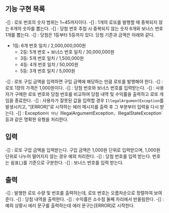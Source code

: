 ## 기능 구현 목록
-[] : 로또 번호의 숫자 범위는 1~45까지이다.
-[] : 1개의 로또를 발행할 때 중복되지 않는 6개의 숫자를 뽑는다.
-[] : 당첨 번호 추첨 시 중복되지 않는 숫자 6개와 보너스 번호 1개를 뽑는다.
-[] : 당첨은 1등부터 5등까지 있다. 당첨 기준과 금액은 아래와 같다.
- 1등: 6개 번호 일치 / 2,000,000,000원
  - 2등: 5개 번호 + 보너스 번호 일치 / 30,000,000원
  - 3등: 5개 번호 일치 / 1,500,000원
  - 4등: 4개 번호 일치 / 50,000원
  - 5등: 3개 번호 일치 / 5,000원

-[] : 로또 구입 금액을 입력하면 구입 금액에 해당하는 만큼 로또를 발행해야 한다.
-[] : 로또 1장의 가격은 1,000원이다. 
-[] : 당첨 번호와 보너스 번호를 입력받는다.
-[] : 사용자가 구매한 로또 번호와 당첨 번호를 비교하여 당첨 내역 및 수익률을 출력하고 로또 게임을 종료한다.
-[] : 사용자가 잘못된 값을 입력할 경우 `IllegalArgumentException`를 발생시키고, "[ERROR]"로 시작하는 에러 메시지를 출력 후 그 부분부터 입력을 다시 받는다.
-[] : Exception`이 아닌 `IllegalArgumentException`, `IllegalStateException` 등과 같은 명확한 유형을 처리한다.

## 입력
-[] : 로또 구압 금액을 입력받는다. 구입 금액은 1,000원 단위로 입력받으며, 1,000원 단위로 나누어 떨어지지 않는 경우 예외 처리한다.
-[] : 당첨 번호를 입력 받는다. 번호는 쉼표(,)를 기준으로 구분한다.
-[] : 보너스 번호를 입력 받는다.


## 출력
-[] : 발행한 로또 수량 및 번호를 출력하는데, 로또 번호는 오름차순으로 정렬하여 보여준다.
-[] : 당첨 내역을 출력한다.
-[] : 수익률은 소수점 둘째 자리에서 반올림한다.
-[] : 예외 상황시 에러 문구를 출력하는데 에러 문구는[ERROR]로 시작한다.

